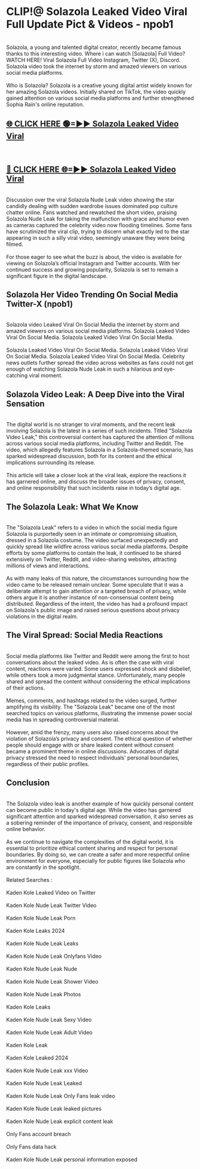 # CLIP!@ Solazola Leaked Video Viral Full Update Pict & Videos - npob1
<br>
Solazola, a young and talented digital creator, recently became famous thanks to this interesting video. Where i can watch [Solazola] Full Video? WATCH HERE! Viral Solazola Full Video Instagram, Twitter (X), Discord. Solazola video took the internet by storm and amazed viewers on various social media platforms.
<br><br>
Who is Solazola? Solazola is a creative young digital artist widely known for her amazing Solazola videos. Initially shared on TikTok, the video quickly gained attention on various social media platforms and further strengthened Sophia Rain's online reputation.
<br>
<h2><a href="https://bestclip.site?title=Solazola">🌐 CLICK HERE 🟢=►► Solazola Leaked Video Viral</a></h2>
<br>
<h2><a href="https://bestclip.site?title=Solazola">🔴 CLICK HERE 🌐=►► Solazola Leaked Video Viral</a></h2>
<br>
Discussion over the viral Solazola Nude Leak video showing the star candidly dealing with sudden wardrobe issues dominated pop culture chatter online. Fans watched and rewatched the short video, praising Solazola Nude Leak for taking the malfunction with grace and humor even as cameras captured the celebrity video now flooding timelines. Some fans have scrutinized the viral clip, trying to discern what exactly led to the star appearing in such a silly viral video, seemingly unaware they were being filmed.
<br><br>
For those eager to see what the buzz is about, the video is available for viewing on Solazola’s official Instagram and Twitter accounts. With her continued success and growing popularity, Solazola is set to remain a significant figure in the digital landscape.
<br>
<h2>Solazola Her Video Trending On Social Media Twitter-X (npob1)</h2>
<br>
Solazola video Leaked Viral On Social Media the internet by storm and amazed viewers on various social media platforms. Solazola Leaked Video Viral On Social Media. Solazola Leaked Video Viral On Social Media.
<br><br>
Solazola Leaked Video Viral On Social Media. Solazola Leaked Video Viral On Social Media. Solazola Leaked Video Viral On Social Media. Celebrity news outlets further spread the video across websites as fans could not get enough of watching Solazola Nude Leak in such a hilarious and eye-catching viral moment.
<br>
<h2>Solazola Video Leak: A Deep Dive into the Viral Sensation</h2>
<br>
The digital world is no stranger to viral moments, and the recent leak involving Solazola is the latest in a series of such incidents. Titled "Solazola Video Leak," this controversial content has captured the attention of millions across various social media platforms, including Twitter and Reddit. The video, which allegedly features Solazola in a Solazola-themed scenario, has sparked widespread discussion, both for its content and the ethical implications surrounding its release.
<br><br>
This article will take a closer look at the viral leak, explore the reactions it has garnered online, and discuss the broader issues of privacy, consent, and online responsibility that such incidents raise in today’s digital age.
<br>
<h2>The Solazola Leak: What We Know</h2>
<br>
The "Solazola Leak" refers to a video in which the social media figure Solazola is purportedly seen in an intimate or compromising situation, dressed in a Solazola costume. The video surfaced unexpectedly and quickly spread like wildfire across various social media platforms. Despite efforts by some platforms to contain the leak, it continued to be shared extensively on Twitter, Reddit, and video-sharing websites, attracting millions of views and interactions.
<br><br>
As with many leaks of this nature, the circumstances surrounding how the video came to be released remain unclear. Some speculate that it was a deliberate attempt to gain attention or a targeted breach of privacy, while others argue it is another instance of non-consensual content being distributed. Regardless of the intent, the video has had a profound impact on Solazola's public image and raised serious questions about privacy violations in the digital realm.
<br>
<h2>The Viral Spread: Social Media Reactions</h2>
<br>
Social media platforms like Twitter and Reddit were among the first to host conversations about the leaked video. As is often the case with viral content, reactions were varied. Some users expressed shock and disbelief, while others took a more judgmental stance. Unfortunately, many people shared and spread the content without considering the ethical implications of their actions.
<br><br>
Memes, comments, and hashtags related to the video surged, further amplifying its visibility. The "Solazola Leak" became one of the most searched topics on various platforms, illustrating the immense power social media has in spreading controversial material.
<br><br>
However, amid the frenzy, many users also raised concerns about the violation of Solazola’s privacy and consent. The ethical question of whether people should engage with or share leaked content without consent became a prominent theme in online discussions. Advocates of digital privacy stressed the need to respect individuals' personal boundaries, regardless of their public profiles.
<br>
<h2>Conclusion</h2>
<br>
The Solazola video leak is another example of how quickly personal content can become public in today's digital age. While the video has garnered significant attention and sparked widespread conversation, it also serves as a sobering reminder of the importance of privacy, consent, and responsible online behavior.
<br><br>
As we continue to navigate the complexities of the digital world, it is essential to prioritize ethical content sharing and respect for personal boundaries. By doing so, we can create a safer and more respectful online environment for everyone, especially for public figures like Solazola who are constantly in the spotlight.
<br><br>
Related Searches :
<br><br>
Kaden Kole Leaked Video on Twitter
<br><br>
Kaden Kole Nude Leak Twitter Video
<br><br>
Kaden Kole Nude Leak Porn
<br><br>
Kaden Kole Leaks 2024
<br><br>
Kaden Kole Nude Leak Leaks
<br><br>
Kaden Kole Nude Leak Onlyfans Video
<br><br>
Kaden Kole Nude Leak Nude
<br><br>
Kaden Kole Nude Leak Shower Video
<br><br>
Kaden Kole Nude Leak Photos
<br><br>
Kaden Kole Leaks
<br><br>
Kaden Kole Nude Leak Sexy Video
<br><br>
Kaden Kole Nude Leak Adult Video
<br><br>
Kaden Kole Leak
<br><br>
Kaden Kole Leaked 2024
<br><br>
Kaden Kole Nude Leak xxx Video
<br><br>
Kaden Kole Nude Leak Leaked
<br><br>
Kaden Kole Nude Leak Only Fans leak video
<br><br>
Kaden Kole Nude Leak leaked pictures
<br><br>
Kaden Kole Nude Leak explicit content leak
<br><br>
Only Fans account breach
<br><br>
Only Fans data hack
<br><br>
Kaden Kole Nude Leak personal information exposed